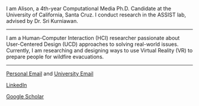 I am Alison, a 4th-year Computational Media Ph.D. Candidate at the University of California, Santa Cruz.
I conduct research in the ASSIST lab, advised by Dr. Sri Kurniawan.

-----

I am a Human-Computer Interaction (HCI) researcher passionate about User-Centered Design (UCD) approaches to solving real-world issues. Currently, I am researching and designing ways to use Virtual Reality (VR) to prepare people for wildfire evacuations.

-----
[Personal Email](arcrosby3@gmail.com) and [University Email](arcrosby@ucsc.edu)

[LinkedIn](https://www.linkedin.com/in/alisoncrosby/)  

[Google Scholar](https://scholar.google.com/citations?hl=en&user=OEEzFToAAAAJ)
